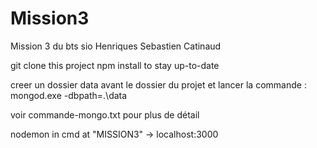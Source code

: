 # Mission3
Mission 3 du bts sio Henriques Sebastien Catinaud

git clone this project
npm install to stay up-to-date

creer un dossier data avant le dossier du projet et lancer la commande :
mongod.exe -dbpath=.\data

voir commande-mongo.txt pour plus de détail

nodemon in cmd at "MISSION3"
-> localhost:3000

